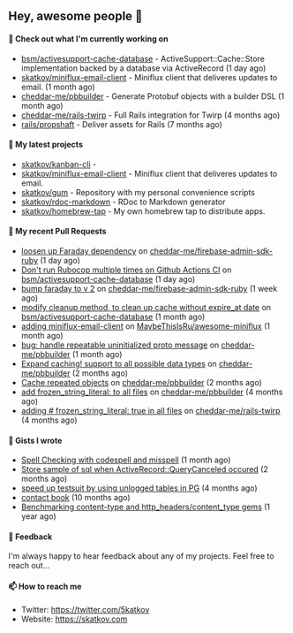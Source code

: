 ## Hey, awesome people 👋

#### 👷 Check out what I'm currently working on
 
- [bsm/activesupport-cache-database](https://github.com/bsm/activesupport-cache-database) - ActiveSupport::Cache::Store implementation backed by a database via ActiveRecord (1 day ago) 
- [skatkov/miniflux-email-client](https://github.com/skatkov/miniflux-email-client) - Miniflux client that deliveres updates to email. (1 month ago) 
- [cheddar-me/pbbuilder](https://github.com/cheddar-me/pbbuilder) - Generate Protobuf objects with a builder DSL (1 month ago) 
- [cheddar-me/rails-twirp](https://github.com/cheddar-me/rails-twirp) - Full Rails integration for Twirp (4 months ago) 
- [rails/propshaft](https://github.com/rails/propshaft) - Deliver assets for Rails (7 months ago)

#### 🌱 My latest projects
 
- [skatkov/kanban-cli](https://github.com/skatkov/kanban-cli) -  
- [skatkov/miniflux-email-client](https://github.com/skatkov/miniflux-email-client) - Miniflux client that deliveres updates to email. 
- [skatkov/gum](https://github.com/skatkov/gum) - Repository with my personal convenience scripts 
- [skatkov/rdoc-markdown](https://github.com/skatkov/rdoc-markdown) - RDoc to Markdown generator 
- [skatkov/homebrew-tap](https://github.com/skatkov/homebrew-tap) - My own homebrew tap to distribute apps.


#### 🔨 My recent Pull Requests
 
- [loosen up Faraday dependency](https://github.com/cheddar-me/firebase-admin-sdk-ruby/pull/10) on [cheddar-me/firebase-admin-sdk-ruby](https://github.com/cheddar-me/firebase-admin-sdk-ruby) (1 day ago) 
- [Don&#39;t run Rubocop multiple times on Github Actions CI](https://github.com/bsm/activesupport-cache-database/pull/25) on [bsm/activesupport-cache-database](https://github.com/bsm/activesupport-cache-database) (1 day ago) 
- [bump faraday to v 2](https://github.com/cheddar-me/firebase-admin-sdk-ruby/pull/9) on [cheddar-me/firebase-admin-sdk-ruby](https://github.com/cheddar-me/firebase-admin-sdk-ruby) (1 week ago) 
- [modify cleanup method, to clean up cache without expire_at date](https://github.com/bsm/activesupport-cache-database/pull/24) on [bsm/activesupport-cache-database](https://github.com/bsm/activesupport-cache-database) (1 month ago) 
- [adding miniflux-email-client](https://github.com/MaybeThisIsRu/awesome-miniflux/pull/5) on [MaybeThisIsRu/awesome-miniflux](https://github.com/MaybeThisIsRu/awesome-miniflux) (1 month ago) 
- [bug: handle repeatable uninitialized proto message](https://github.com/cheddar-me/pbbuilder/pull/39) on [cheddar-me/pbbuilder](https://github.com/cheddar-me/pbbuilder) (1 month ago) 
- [Expand caching! support to all possible data types](https://github.com/cheddar-me/pbbuilder/pull/38) on [cheddar-me/pbbuilder](https://github.com/cheddar-me/pbbuilder) (2 months ago) 
- [Cache repeated objects](https://github.com/cheddar-me/pbbuilder/pull/37) on [cheddar-me/pbbuilder](https://github.com/cheddar-me/pbbuilder) (2 months ago) 
- [add frozen_string_literal: to all files](https://github.com/cheddar-me/pbbuilder/pull/36) on [cheddar-me/pbbuilder](https://github.com/cheddar-me/pbbuilder) (4 months ago) 
- [adding # frozen_string_literal: true in all files](https://github.com/cheddar-me/rails-twirp/pull/34) on [cheddar-me/rails-twirp](https://github.com/cheddar-me/rails-twirp) (4 months ago)

#### 📓 Gists I wrote
 
- [Spell Checking with codespell and misspell](https://gist.github.com/abf49d80e98ac42b3cac397c9efc383f) (1 month ago) 
- [Store sample of sql when ActiveRecord::QueryCanceled occured](https://gist.github.com/17d1f53d38ea90c4a4c678197e682173) (2 months ago) 
- [speed up testsuit by using unlogged tables in PG](https://gist.github.com/e482617b2a1f9635738a0b66ec0cb327) (4 months ago) 
- [contact book](https://gist.github.com/18f317a0affb0fa7ee0e74511c340422) (10 months ago) 
- [Benchmarking content-type and http_headers/content_type gems](https://gist.github.com/eb18ae1f9f75e822812b64a0ae44915d) (1 year ago)

#### 💬 Feedback
I'm always happy to hear feedback about any of my projects. Feel free to reach out...

#### 📫 How to reach me

- Twitter: https://twitter.com/5katkov 
- Website: https://skatkov.com
